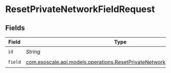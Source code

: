 # ResetPrivateNetworkFieldRequest


## Fields

| Field                                                                                                                                          | Type                                                                                                                                           | Required                                                                                                                                       | Description                                                                                                                                    |
| ---------------------------------------------------------------------------------------------------------------------------------------------- | ---------------------------------------------------------------------------------------------------------------------------------------------- | ---------------------------------------------------------------------------------------------------------------------------------------------- | ---------------------------------------------------------------------------------------------------------------------------------------------- |
| `id`                                                                                                                                           | *String*                                                                                                                                       | :heavy_check_mark:                                                                                                                             | N/A                                                                                                                                            |
| `field`                                                                                                                                        | [com.exoscale.api.models.operations.ResetPrivateNetworkFieldPathParamField](../../models/operations/ResetPrivateNetworkFieldPathParamField.md) | :heavy_check_mark:                                                                                                                             | N/A                                                                                                                                            |